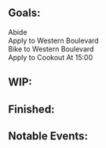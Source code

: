 ## Goals:
Abide\
Apply to Western Boulevard\
Bike to Western Boulevard\
Apply to Cookout At 15:00

## WIP:

## Finished:

## Notable Events:
